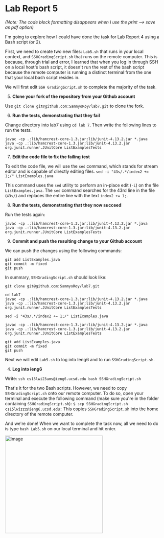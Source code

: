 # Lab Report 5

*(Note: The code block formatting disappears when I use the print --> save as pdf option)*

I'm going to explore how I could have done the task for Lab Report 4 using a Bash script (or 2).

First, we need to create two new files: `Lab5.sh` that runs in your local context, and `SSHGradingScript.sh` that runs on the remote computer. This is because, through trial and error, I learned that when you log in through SSH on a local host's bash script, it doesn't run the rest of the bash script because the remote computer is running a distinct terminal from the one that your local bash script resides in.

We will first edit `SSH GradingScript.sh` to complete the majority of the task. 

5) **Clone your fork of the repository from your Github account**

Use `git clone git@github.com:SammyoRoy/lab7.git` to clone the fork.

6) **Run the tests, demonstrating that they fail**

Change directory into lab7 using `cd lab 7`. Then write the following lines to run the tests.
```
javac -cp .:lib/hamcrest-core-1.3.jar:lib/junit-4.13.2.jar *.java
java -cp .:lib/hamcrest-core-1.3.jar:lib/junit-4.13.2.jar org.junit.runner.JUnitCore ListExamplesTests
```
7) **Edit the code file to fix the failing test**

To edit the code file, we will use the `sed` command, which stands for stream editor and is capable of directly editing files.
`sed -i "43s/.*/index2 += 1;/" ListExamples.java`

This command uses the `sed` utility to perform an in-place edit (`-i`) on the file `ListExamples.java`.
The `sed` command searches for the 43rd line in the file (`43s/`) and replaces the entire line with the text `index2 += 1;`.

8) **Run the tests, demonstrating that they now succeed**

Run the tests again:
```
javac -cp .:lib/hamcrest-core-1.3.jar:lib/junit-4.13.2.jar *.java
java -cp .:lib/hamcrest-core-1.3.jar:lib/junit-4.13.2.jar org.junit.runner.JUnitCore ListExamplesTests
```

9) **Commit and push the resulting change to your Github account**

We can push the changes using the following commands:
```
git add ListExamples.java
git commit -m fixed
git push
```

In summary, `SSHGradingScript.sh` should look like:
```
git clone git@github.com:SammyoRoy/lab7.git

cd lab7
javac -cp .:lib/hamcrest-core-1.3.jar:lib/junit-4.13.2.jar *.java
java -cp .:lib/hamcrest-core-1.3.jar:lib/junit-4.13.2.jar org.junit.runner.JUnitCore ListExamplesTests

sed -i "43s/.*/index2 += 1;/" ListExamples.java

javac -cp .:lib/hamcrest-core-1.3.jar:lib/junit-4.13.2.jar *.java
java -cp .:lib/hamcrest-core-1.3.jar:lib/junit-4.13.2.jar org.junit.runner.JUnitCore ListExamplesTests

git add ListExamples.java
git commit -m fixed
git push
```

Next we will edit `Lab5.sh` to log into Ieng6 and to run `SSHGradingScript.sh`.

4) **Log into ieng6**

Write: `ssh cs15lwi23ams@ieng6.ucsd.edu bash SSHGradingScript.sh`

That's it for the two Bash scripts. However, we need to copy `SSHGradingScript.sh` onto our remote computer. To do so, open your terminal and execute the following command (make sure you're in the folder containing `SSHGradingScript.sh`):
`$ scp SSHGradingScript.sh cs15lwizzz@ieng6.ucsd.edu:`
This copies `SSHGradingScript.sh` into the home directory of the remote computer. 

And we're done! When we want to complete the task now, all we need to do is type `bash Lab5.sh` on our local terminal and hit enter.

<img width="319" alt="image" src="https://user-images.githubusercontent.com/29411228/224595125-bee2e3f8-3e6a-4e08-aa67-11d4cab3dc39.png">




